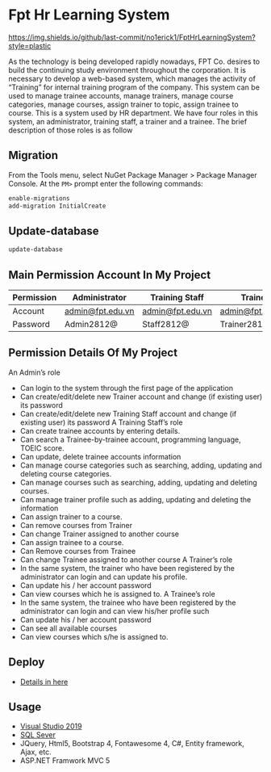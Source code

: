 # Fpt Hr Learning System
https://img.shields.io/github/last-commit/no1erick1/FptHrLearningSystem?style=plastic

As the technology is being developed rapidly nowadays, FPT Co. desires to build the continuing study environment throughout the corporation. It is necessary to develop a web-based system, which manages the activity of “Training” for internal training program of the company. This system can be used to manage trainee accounts, manage trainers, manage course categories, manage courses, assign trainer to topic, assign trainee to course. This is a system used by HR department. We have four roles in this system, an administrator, training staff, a trainer and a trainee. The brief description of those roles is as follow
## Migration
From the Tools menu, select NuGet Package Manager > Package Manager Console.
At the ```PM>``` prompt enter the following commands:
```bash
enable-migrations
add-migration InitialCreate
```
## Update-database
```bash
update-database
```
## Main Permission Account In My Project
Permission | Administrator | Training Staff | Trainer | Trainee 
--- | --- | --- | --- |--- 
Account | admin@fpt.edu.vn | admin@fpt.edu.vn | admin@fpt.edu.vn | admin@fpt.edu.vn 
Password | Admin2812@ | Staff2812@ | Trainer2812@ | Trainee2812@ 
## Permission Details Of My Project
An Admin’s role
- Can login to the system through the first page of the application
- Can create/edit/delete new Trainer account and change (if existing user) its password
- Can create/edit/delete new Training Staff account and change (if existing user) its password
A Training Staff’s role
- Can create trainee accounts by entering details.
- Can search a Trainee-by-trainee account, programming language, TOEIC score.
- Can update, delete trainee accounts information
- Can manage course categories such as searching, adding, updating and deleting course categories.
- Can manage courses such as searching, adding, updating and deleting courses. 
- Can manage trainer profile such as adding, updating and deleting the information
- Can assign trainer to a course.
- Can remove courses from Trainer
- Can change Trainer assigned to another course
- Can assign trainee to a course.
- Can Remove courses from Trainee
- Can change Trainee assigned to another course
A Trainer’s role
- In the same system, the trainer who have been registered by the administrator can login and can
update his profile.
- Can update his / her account password
- Can view courses which he is assigned to.
A Trainee’s role
- In the same system, the trainee who have been registered by the administrator can login and can view
his/her profile such
- Can update his / her account password
- Can see all available courses
- Can view courses which s/he is assigned to.
## Deploy
- [Details in here](https://docs.microsoft.com/en-us/aspnet/web-forms/overview/deployment/visual-studio-web-deployment/deploying-to-iis)
## Usage
- [Visual Studio 2019](https://visualstudio.microsoft.com/)
- [SQL Sever](https://www.microsoft.com/en-us/sql-server/sql-server-downloads)
- JQuery, Html5, Bootstrap 4, Fontawesome 4, C#, Entity framework, Ajax, etc.
- ASP.NET Framwork MVC 5
